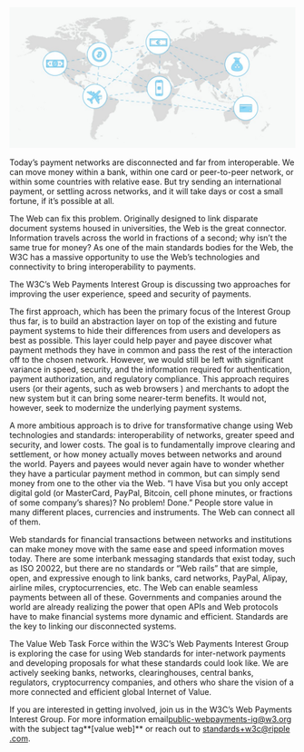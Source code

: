 ![The Value Web][1]

Today’s payment networks are disconnected and far from interoperable. We can
move money within a bank, within one card or peer-to-peer network, or within 
some countries with relative ease. But try sending an international payment, or 
settling across networks, and it will take days or cost a small fortune, if it’s
possible at all.

The Web can fix this problem. Originally designed to link disparate document
systems housed in universities, the Web is the great connector. Information 
travels across the world in fractions of a second; why isn’t the same true for 
money? As one of the main standards bodies for the Web, the W3C has a massive 
opportunity to use the Web’s technologies and connectivity to bring 
interoperability to payments.

The W3C’s Web Payments Interest Group is discussing two approaches for
improving the user experience, speed and security of payments.

The first approach, which has been the primary focus of the Interest Group thus
far, is to build an abstraction layer on top of the existing and future payment 
systems to hide their differences from users and developers as best as possible.
This layer could help payer and payee discover what payment methods they have in
common and pass the rest of the interaction off to the chosen network. However, 
we would still be left with significant variance in speed, security, and the 
information required for authentication, payment authorization, and regulatory 
compliance. This approach requires users (or their agents, such as web browsers
) and merchants to adopt the new system but it can bring some nearer-term 
benefits. It would not, however, seek to modernize the underlying payment 
systems.

A more ambitious approach is to drive for transformative change using Web
technologies and standards: interoperability of networks, greater speed and 
security, and lower costs. The goal is to fundamentally improve clearing and 
settlement, or how money actually moves between networks and around the world. 
Payers and payees would never again have to wonder whether they have a 
particular payment method in common, but can simply send money from one to the 
other via the Web. “I have Visa but you only accept digital gold (or MasterCard,
PayPal, Bitcoin, cell phone minutes, or fractions of some company’s shares)? No 
problem! Done.” People store value in many different places, currencies and 
instruments. The Web can connect all of them.

Web standards for financial transactions between networks and institutions can
make money move with the same ease and speed information moves today. There are 
some interbank messaging standards that exist today, such as ISO 20022, but 
there are no standards or “Web rails” that are simple, open, and expressive 
enough to link banks, card networks, PayPal, Alipay, airline miles, 
cryptocurrencies, etc. The Web can enable seamless payments between all of these.
Governments and companies around the world are already realizing the power that 
open APIs and Web protocols have to make financial systems more dynamic and 
efficient. Standards are the key to linking our disconnected systems.

The Value Web Task Force within the W3C’s Web Payments Interest Group is
exploring the case for using Web standards for inter-network payments and 
developing proposals for what these standards could look like. We are actively 
seeking banks, networks, clearinghouses, central banks, regulators, 
cryptocurrency companies, and others who share the vision of a more connected 
and efficient global Internet of Value.

If you are interested in getting involved, join us in the W3C’s Web Payments
Interest Group. For more information email<public-webpayments-ig@w3.org> with
the subject tag**[value web]** or reach out to [standards+w3c@ripple][2]
[.com][2].

 [1]: img/w3c-blog-post-image-1024x504.jpg
 [2]: mailto:standards+w3c@ripple.com